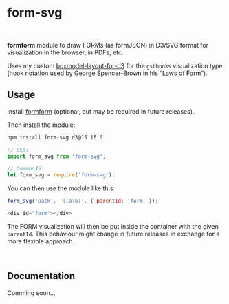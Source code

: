 # form-svg

<br/>

**formform** module to draw FORMs (as formJSON) in D3/SVG format for visualization in the browser, in PDFs, etc.

Uses my custom [boxmodel-layout-for-d3](https://github.com/formsandlines/boxmodel-layout-for-d3) for the `gsbhooks` visualization type (hook notation used by George Spencer-Brown in his “Laws of Form”).

## Usage

Install [formform](https://github.com/formsandlines/formform) (optional, but may be required in future releases).

Then install the module:

```bash
npm install form-svg d3@^5.16.0
```

```js
// ES6:
import form_svg from 'form-svg';

// CommonJS:
let form_svg = require('form-svg');
```

You can then use the module like this:

```js
form_svg('pack', '((a)b)', { parentId: 'form' });

<div id="form"></div>
```

The FORM visualization will then be put inside the container with the given `parentId`. This behaviour might change in future releases in exchange for a more flexible approach.

<br/>

## Documentation

Comming soon…